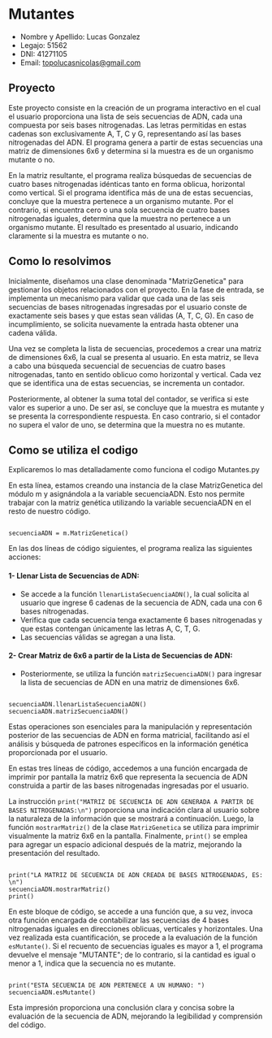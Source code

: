 # Mutantes
* Nombre y Apellido: Lucas Gonzalez
* Legajo: 51562
* DNI: 41271105
* Email: topolucasnicolas@gmail.com

## Proyecto

Este proyecto consiste en la creación de un programa interactivo en el cual el usuario proporciona una lista de seis secuencias de ADN, cada una compuesta por seis bases nitrogenadas. Las letras permitidas en estas cadenas son exclusivamente A, T, C y G, representando así las bases nitrogenadas del ADN. El programa genera a partir de estas secuencias una matriz de dimensiones 6x6 y determina si la muestra es de un organismo mutante o no.

En la matriz resultante, el programa realiza búsquedas de secuencias de cuatro bases nitrogenadas idénticas tanto en forma oblicua, horizontal como vertical. Si el programa identifica más de una de estas secuencias, concluye que la muestra pertenece a un organismo mutante. Por el contrario, si encuentra cero o una sola secuencia de cuatro bases nitrogenadas iguales, determina que la muestra no pertenece a un organismo mutante. El resultado es presentado al usuario, indicando claramente si la muestra es mutante o no.

## Como lo resolvimos
Inicialmente, diseñamos una clase denominada "MatrizGenetica" para gestionar los objetos relacionados con el proyecto. En la fase de entrada, se implementa un mecanismo para validar que cada una de las seis secuencias de bases nitrogenadas ingresadas por el usuario conste de exactamente seis bases y que estas sean válidas (A, T, C, G). En caso de incumplimiento, se solicita nuevamente la entrada hasta obtener una cadena válida.

Una vez se completa la lista de secuencias, procedemos a crear una matriz de dimensiones 6x6, la cual se presenta al usuario. En esta matriz, se lleva a cabo una búsqueda secuencial de secuencias de cuatro bases nitrogenadas, tanto en sentido oblicuo como horizontal y vertical. Cada vez que se identifica una de estas secuencias, se incrementa un contador.

Posteriormente, al obtener la suma total del contador, se verifica si este valor es superior a uno. De ser así, se concluye que la muestra es mutante y se presenta la correspondiente respuesta. En caso contrario, si el contador no supera el valor de uno, se determina que la muestra no es mutante. 



## Como se utiliza el codigo

Explicaremos lo mas detalladamente como funciona el codigo Mutantes.py

En esta línea, estamos creando una instancia de la clase MatrizGenetica del módulo m y asignándola a la variable secuenciaADN. Esto nos permite trabajar con la matriz genética utilizando la variable secuenciaADN en el resto de nuestro código.

```

secuenciaADN = m.MatrizGenetica()

```

En las dos líneas de código siguientes, el programa realiza las siguientes acciones:

#### 1- Llenar Lista de Secuencias de ADN:

* Se accede a la función `llenarListaSecuenciaADN()`, la cual solicita al usuario que ingrese 6 cadenas de la secuencia de ADN, cada una con 6 bases nitrogenadas.
* Verifica que cada secuencia tenga exactamente 6 bases nitrogenadas y que estas contengan únicamente las letras A, C, T, G.
* Las secuencias válidas se agregan a una lista.

#### 2- Crear Matriz de 6x6 a partir de la Lista de Secuencias de ADN:

* Posteriormente, se utiliza la función `matrizSecuenciaADN()` para ingresar la lista de secuencias de ADN en una matriz de dimensiones 6x6.

```

secuenciaADN.llenarListaSecuenciaADN()
secuenciaADN.matrizSecuenciaADN()

```

Estas operaciones son esenciales para la manipulación y representación posterior de las secuencias de ADN en forma matricial, facilitando así el análisis y búsqueda de patrones específicos en la información genética proporcionada por el usuario.

En estas tres líneas de código, accedemos a una función encargada de imprimir por pantalla la matriz 6x6 que representa la secuencia de ADN construida a partir de las bases nitrogenadas ingresadas por el usuario.

La instrucción `print("MATRIZ DE SECUENCIA DE ADN GENERADA A PARTIR DE BASES NITROGENADAS:\n")`
proporciona una indicación clara al usuario sobre la naturaleza de la información que se mostrará a continuación. Luego, la función `mostrarMatriz()` de la clase `MatrizGenetica` se utiliza para imprimir visualmente la matriz 6x6 en la pantalla. Finalmente, `print()` se emplea para agregar un espacio adicional después de la matriz, mejorando la presentación del resultado.

```

print("LA MATRIZ DE SECUENCIA DE ADN CREADA DE BASES NITROGENADAS, ES: \n")
secuenciaADN.mostrarMatriz()
print()

```

En este bloque de código, se accede a una función que, a su vez, invoca otra función encargada de contabilizar las secuencias de 4 bases nitrogenadas iguales en direcciones oblicuas, verticales y horizontales. Una vez realizada esta cuantificación, se procede a la evaluación de la función `esMutante()`. Si el recuento de secuencias iguales es mayor a 1, el programa devuelve el mensaje "MUTANTE"; de lo contrario, si la cantidad es igual o menor a 1, indica que la secuencia no es mutante.

```

print("ESTA SECUENCIA DE ADN PERTENECE A UN HUMANO: ")
secuenciaADN.esMutante()

```
Esta impresión proporciona una conclusión clara y concisa sobre la evaluación de la secuencia de ADN, mejorando la legibilidad y comprensión del código.



